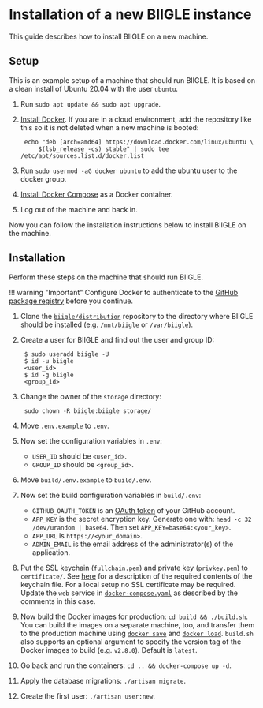 # Installation of a new BIIGLE instance

This guide describes how to install BIIGLE on a new machine.

## Setup


This is an example setup of a machine that should run BIIGLE. It is based on a clean install of Ubuntu 20.04 with the user `ubuntu`.

1. Run `sudo apt update && sudo apt upgrade`.

2. [Install Docker](https://docs.docker.com/install/linux/docker-ce/ubuntu/#set-up-the-repository). If you are in a cloud environment, add the repository like this so it is not deleted when a new machine is booted:

        echo "deb [arch=amd64] https://download.docker.com/linux/ubuntu \
            $(lsb_release -cs) stable" | sudo tee /etc/apt/sources.list.d/docker.list
    

3. Run `sudo usermod -aG docker ubuntu` to add the ubuntu user to the docker group.

4. [Install Docker Compose](https://docs.docker.com/compose/install/#install-as-a-container) as a Docker container.

5. Log out of the machine and back in.

Now you can follow the installation instructions below to install BIIGLE on the machine.

## Installation

Perform these steps on the machine that should run BIIGLE.

!!! warning "Important"
    Configure Docker to authenticate to the [GitHub package registry](https://help.github.com/en/github/managing-packages-with-github-packages/configuring-docker-for-use-with-github-packages#authenticating-to-github-packages) before you continue.

1. Clone the [`biigle/distribution`](https://github.com/biigle/distribution) repository to the directory where BIIGLE should be installed (e.g. `/mnt/biigle` or `/var/biigle`).

1. Create a user for BIIGLE and find out the user and group ID:

        $ sudo useradd biigle -U
        $ id -u biigle
        <user_id>
        $ id -g biigle
        <group_id>

2. Change the owner of the `storage` directory:
   
        sudo chown -R biigle:biigle storage/

2. Move `.env.example` to `.env`.

3. Now set the configuration variables in `.env`:

    - `USER_ID` should be `<user_id>`.
    - `GROUP_ID` should be `<group_id>`.

2. Move `build/.env.example` to `build/.env`.

3. Now set the build configuration variables in `build/.env`:

    - `GITHUB_OAUTH_TOKEN` is an [OAuth token](https://help.github.com/articles/creating-a-personal-access-token-for-the-command-line/) of your GitHub account.
    - `APP_KEY` is the secret encryption key. Generate one with: `head -c 32 /dev/urandom | base64`. Then set `APP_KEY=base64:<your_key>`.
    - `APP_URL` is `https://<your_domain>`.
    - `ADMIN_EMAIL` is the email address of the administrator(s) of the application.

5. Put the SSL keychain (`fullchain.pem`) and private key (`privkey.pem`) to `certificate/`. See [here](http://nginx.org/en/docs/http/ngx_http_ssl_module.html#ssl_certificate) for a description of the required contents of the keychain file. For a local setup no SSL certificate may be required. Update the `web` service in [`docker-compose.yaml`](docker-compose.yaml) as described by the comments in this case.

6. Now build the Docker images for production: `cd build && ./build.sh`. You can build the images on a separate machine, too, and transfer them to the production machine using [`docker save`](https://docs.docker.com/engine/reference/commandline/save/) and [`docker load`](https://docs.docker.com/engine/reference/commandline/load/). `build.sh` also supports an optional argument to specify the version tag of the Docker images to build (e.g. `v2.8.0`). Default is `latest`.

7. Go back and run the containers: `cd .. && docker-compose up -d`.

8. Apply the database migrations: `./artisan migrate`.

9. Create the first user: `./artisan user:new`.

